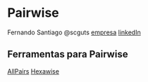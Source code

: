 # Pairwise

Fernando Santiago
@scguts
[empresa](www.resultadosdigitais.com.br)
[linkedIn](http://linkedin.com/in/fernosantiago)

## Ferramentas para Pairwise
[AllPairs](http://satisfice.com)
[Hexawise](https://hexawise.com)

